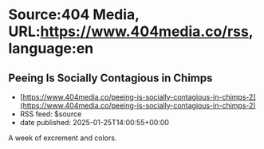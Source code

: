 # Source:404 Media, URL:https://www.404media.co/rss, language:en

## Peeing Is Socially Contagious in Chimps
 - [https://www.404media.co/peeing-is-socially-contagious-in-chimps-2](https://www.404media.co/peeing-is-socially-contagious-in-chimps-2)
 - RSS feed: $source
 - date published: 2025-01-25T14:00:55+00:00

A week of excrement and colors.


